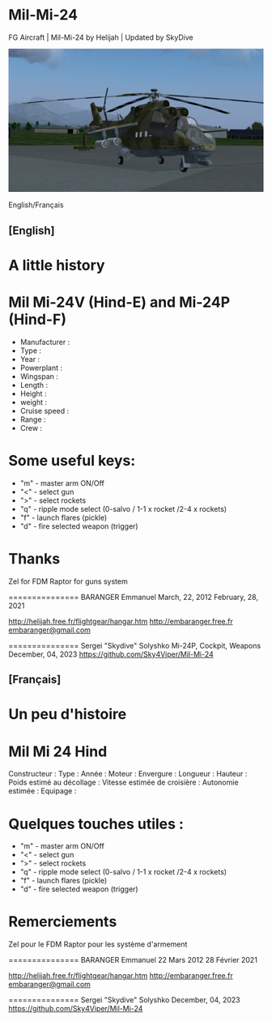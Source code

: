 # Mil-Mi-24
FG Aircraft  | Mil-Mi-24 by Helijah | Updated by SkyDive

<img src=https://github.com/Sky4Viper/Mil-Mi-24/blob/main/Previews/mi24p-1.png  alt=Mi-24P-splashscreen7><br>

English/Français

[English]
----------

A little history
================

Mil Mi-24V (Hind-E) and Mi-24P (Hind-F)
==============

- Manufacturer                  :
- Type                          :
- Year                          :
- Powerplant                    :
- Wingspan                      :
- Length                        :
- Height                        :
- weight                        :
- Cruise speed                  :
- Range                         :
- Crew                          :

Some useful keys:
=================
- "m" - master arm ON/Off
- "<" - select gun
- ">" - select rockets
- "q" - ripple mode select (0-salvo / 1-1 x rocket /2-4 x rockets)
- "f" - launch flares (pickle)
- "d" - fire selected weapon (trigger)

Thanks
======

Zel for FDM
Raptor for guns system

===============
BARANGER Emmanuel
March, 22, 2012
February, 28, 2021

http://helijah.free.fr/flightgear/hangar.htm
http://embaranger.free.fr
embaranger@gmail.com

===============
Sergei "Skydive" Solyshko
Mi-24P, Cockpit, Weapons
December, 04, 2023
https://github.com/Sky4Viper/Mil-Mi-24


[Français]
----------

Un peu d'histoire
=================

Mil Mi 24 Hind
==============

Constructeur                  :
Type                          :
Année                         :
Moteur                        :
Envergure                     :
Longueur                      :
Hauteur                       :
Poids estimé au décollage     :
Vitesse estimée de croisière  :
Autonomie estimée             :
Equipage                      :


Quelques touches utiles :
=================
- "m" - master arm ON/Off
- "<" - select gun
- ">" - select rockets
- "q" - ripple mode select (0-salvo / 1-1 x rocket /2-4 x rockets)
- "f" - launch flares (pickle)
- "d" - fire selected weapon (trigger)

Remerciements
=============

Zel pour le FDM
Raptor pour les système d'armement

===============
BARANGER Emmanuel
22 Mars 2012
28 Février 2021

http://helijah.free.fr/flightgear/hangar.htm
http://embaranger.free.fr
embaranger@gmail.com

===============
Sergei "Skydive" Solyshko
December, 04, 2023
https://github.com/Sky4Viper/Mil-Mi-24
